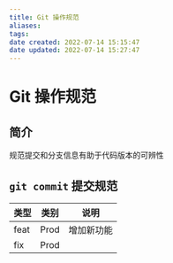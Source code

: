 ```yaml
---
title: Git 操作规范
aliases: 
tags: 
date created: 2022-07-14 15:15:47
date updated: 2022-07-14 15:27:47
---
```


# Git 操作规范

## 简介

规范提交和分支信息有助于代码版本的可辨性

## `git commit` 提交规范

| 类型 | 类别 | 说明       |
| ---- | ---- | ---------- |
| feat | Prod | 增加新功能 |
| fix  | Prod |            |
